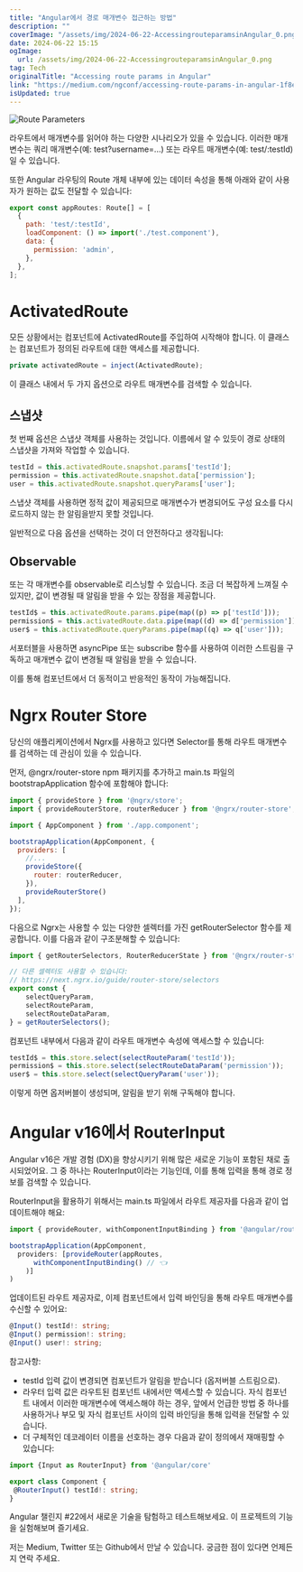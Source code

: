 ```yaml
---
title: "Angular에서 경로 매개변수 접근하는 방법"
description: ""
coverImage: "/assets/img/2024-06-22-AccessingrouteparamsinAngular_0.png"
date: 2024-06-22 15:15
ogImage: 
  url: /assets/img/2024-06-22-AccessingrouteparamsinAngular_0.png
tag: Tech
originalTitle: "Accessing route params in Angular"
link: "https://medium.com/ngconf/accessing-route-params-in-angular-1f8e12770617"
isUpdated: true
---
```






![Route Parameters](/assets/img/2024-06-22-AccessingrouteparamsinAngular_0.png)

라우트에서 매개변수를 읽어야 하는 다양한 시나리오가 있을 수 있습니다. 이러한 매개변수는 쿼리 매개변수(예: test?username=...) 또는 라우트 매개변수(예: test/:testId)일 수 있습니다.

또한 Angular 라우팅의 Route 개체 내부에 있는 데이터 속성을 통해 아래와 같이 사용자가 원하는 값도 전달할 수 있습니다:

```js
export const appRoutes: Route[] = [
  {
    path: 'test/:testId',
    loadComponent: () => import('./test.component'),
    data: {
      permission: 'admin',
    },
  },
];
```

<div class="content-ad"></div>

# ActivatedRoute

모든 상황에서는 컴포넌트에 ActivatedRoute를 주입하여 시작해야 합니다. 이 클래스는 컴포넌트가 정의된 라우트에 대한 액세스를 제공합니다.

```js
private activatedRoute = inject(ActivatedRoute);
```

이 클래스 내에서 두 가지 옵션으로 라우트 매개변수를 검색할 수 있습니다.

<div class="content-ad"></div>

## 스냅샷

첫 번째 옵션은 스냅샷 객체를 사용하는 것입니다. 이름에서 알 수 있듯이 경로 상태의 스냅샷을 가져와 작업할 수 있습니다.

```js
testId = this.activatedRoute.snapshot.params['testId'];
permission = this.activatedRoute.snapshot.data['permission'];
user = this.activatedRoute.snapshot.queryParams['user'];
```

스냅샷 객체를 사용하면 정적 값이 제공되므로 매개변수가 변경되어도 구성 요소를 다시로드하지 않는 한 알림을받지 못할 것입니다.

<div class="content-ad"></div>

일반적으로 다음 옵션을 선택하는 것이 더 안전하다고 생각됩니다:

## Observable

또는 각 매개변수를 observable로 리스닝할 수 있습니다. 조금 더 복잡하게 느껴질 수 있지만, 값이 변경될 때 알림을 받을 수 있는 장점을 제공합니다.

```js
testId$ = this.activatedRoute.params.pipe(map((p) => p['testId']));
permission$ = this.activatedRoute.data.pipe(map((d) => d['permission']));
user$ = this.activatedRoute.queryParams.pipe(map((q) => q['user']));
```

<div class="content-ad"></div>

서포터블을 사용하면 asyncPipe 또는 subscribe 함수를 사용하여 이러한 스트림을 구독하고 매개변수 값이 변경될 때 알림을 받을 수 있습니다.

이를 통해 컴포넌트에서 더 동적이고 반응적인 동작이 가능해집니다.

# Ngrx Router Store

당신의 애플리케이션에서 Ngrx를 사용하고 있다면 Selector를 통해 라우트 매개변수를 검색하는 데 관심이 있을 수 있습니다.

<div class="content-ad"></div>

먼저, @ngrx/router-store npm 패키지를 추가하고 main.ts 파일의 bootstrapApplication 함수에 포함해야 합니다:

```js
import { provideStore } from '@ngrx/store';
import { provideRouterStore, routerReducer } from '@ngrx/router-store';

import { AppComponent } from './app.component';

bootstrapApplication(AppComponent, {
  providers: [
    //...
    provideStore({
      router: routerReducer,
    }),
    provideRouterStore()
  ],
});
```

다음으로 Ngrx는 사용할 수 있는 다양한 셀렉터를 가진 getRouterSelector 함수를 제공합니다. 이를 다음과 같이 구조분해할 수 있습니다:

```js
import { getRouterSelectors, RouterReducerState } from '@ngrx/router-store';

// 다른 셀렉터도 사용할 수 있습니다:
// https://next.ngrx.io/guide/router-store/selectors
export const {
    selectQueryParam,
    selectRouteParam,
    selectRouteDataParam, 
} = getRouterSelectors();
```

<div class="content-ad"></div>

컴포넌트 내부에서 다음과 같이 라우트 매개변수 속성에 액세스할 수 있습니다:

```js
testId$ = this.store.select(selectRouteParam('testId'));
permission$ = this.store.select(selectRouteDataParam('permission'));
user$ = this.store.select(selectQueryParam('user'));
```

이렇게 하면 옵저버블이 생성되며, 알림을 받기 위해 구독해야 합니다.

# Angular v16에서 RouterInput

<div class="content-ad"></div>

Angular v16은 개발 경험 (DX)을 향상시키기 위해 많은 새로운 기능이 포함된 채로 출시되었어요. 그 중 하나는 RouterInput이라는 기능인데, 이를 통해 입력을 통해 경로 정보를 검색할 수 있습니다.

RouterInput을 활용하기 위해서는 main.ts 파일에서 라우트 제공자를 다음과 같이 업데이트해야 해요:

```js
import { provideRouter, withComponentInputBinding } from '@angular/router';

bootstrapApplication(AppComponent, 
  providers: [provideRouter(appRoutes, 
      withComponentInputBinding() // 👈
    )]
)
```

업데이트된 라우트 제공자로, 이제 컴포넌트에서 입력 바인딩을 통해 라우트 매개변수를 수신할 수 있어요:

<div class="content-ad"></div>

```typescript
@Input() testId!: string;
@Input() permission!: string;
@Input() user!: string;
```

참고사항:

- testId 입력 값이 변경되면 컴포넌트가 알림을 받습니다 (옵저버블 스트림으로).
- 라우터 입력 값은 라우트된 컴포넌트 내에서만 액세스할 수 있습니다. 자식 컴포넌트 내에서 이러한 매개변수에 액세스해야 하는 경우, 앞에서 언급한 방법 중 하나를 사용하거나 부모 및 자식 컴포넌트 사이의 입력 바인딩을 통해 입력을 전달할 수 있습니다.
- 더 구체적인 데코레이터 이름을 선호하는 경우 다음과 같이 정의에서 재매핑할 수 있습니다:

```typescript
import {Input as RouterInput} from '@angular/core'

export class Component {
 @RouterInput() testId!: string;
}
```

<div class="content-ad"></div>

Angular 챌린지 #22에서 새로운 기술을 탐험하고 테스트해보세요. 이 프로젝트의 기능을 실험해보며 즐기세요.

저는 Medium, Twitter 또는 Github에서 만날 수 있습니다. 궁금한 점이 있다면 언제든지 연락 주세요.